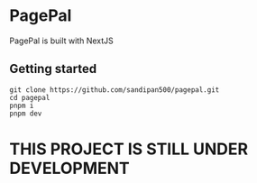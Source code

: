 # PagePal

PagePal is built with NextJS

## Getting started

```
git clone https://github.com/sandipan500/pagepal.git
cd pagepal
pnpm i
pnpm dev
```

# THIS PROJECT IS STILL UNDER DEVELOPMENT
